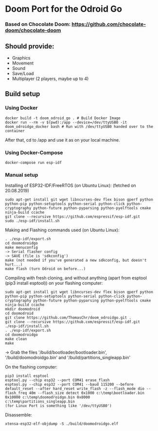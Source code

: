 # Doom Port for the Odroid Go
### Based on Chocolate Doom: https://github.com/chocolate-doom/chocolate-doom

## Should provide:
- Graphics
- Movement
- Sound
- Save/Load
- Multiplayer (2 players, maybe up to 4)

## Build setup
### Using Docker
```
docker build -t doom_odroid_go . # Build Docker Image
docker run --rm -v $(pwd):/app --device=/dev/ttyUSB0 -it doom_odroidgo_docker bash # Run with /dev/ttyUSB0 handed over to the container
```
After that, cd to /app and use it as on your local machine.

### Using Docker-Compose
```
docker-compose run esp-idf
```

### Manual setup
Installing of ESP32-IDF/FreeRTOS (on Ubuntu Linux):
(fetched on 20.08.2019)
```
sudo apt-get install git wget libncurses-dev flex bison gperf python python-pip python-setuptools python-serial python-click python-cryptography python-future python-pyparsing python-pyelftools cmake ninja-build ccache
git clone --recursive https://github.com/espressif/esp-idf.git
sudo ./esp-idf/install.sh
```

Making and Flashing commands used (on Ubuntu Linux):
```
. ./esp-idf/export.sh
cd doomodroidgo
make menuconfig
-> Serial flasher config
-> SAVE (file is 'sdkconfig')
make (not needed if you've generated a new sdkconfig, but doesn't hurt...)
make flash (turn Odroid on before...)
```

Compiling with fresh cloning, and without anything (apart from esptool (pip3 install esptool)) on your flashing computer:
```
sudo apt-get install git wget libncurses-dev flex bison gperf python python-pip python-setuptools python-serial python-click python-cryptography python-future python-pyparsing python-pyelftools cmake ninja-build ccache
mkdir doomodroid
cd doomodroid
git clone https://github.com/ThomasChr/doom_odroidgo.git .
git clone --recursive https://github.com/espressif/esp-idf.git
./esp-idf/install.sh
. ./esp-idf/export.sh
cd doomodroidgo
make clean
make
```
-> Grab the files '/build/bootloader/bootloader.bin', '/build/doomodroidgo.bin' and '/build/partitions_singleapp.bin'

On the flashing computer:
```
pip3 install esptool
esptool.py --chip esp32 --port COM41 erase_flash
esptool.py --chip esp32 --port COM41 --baud 115200 --before default_reset --after hard_reset write_flash -z --flash_mode dio --flash_freq 40m --flash_size detect 0x1000 c:\temp\bootloader.bin 0x10000 c:\temp\doomodroidgo.bin 0x8000 c:\temp\partitions_singleapp.bin
(for Linux Port is something like '/dev/ttyUSB0')
```

Disassemble:
```
xtensa-esp32-elf-objdump -S ./build/doomodroidgo.elf
```
